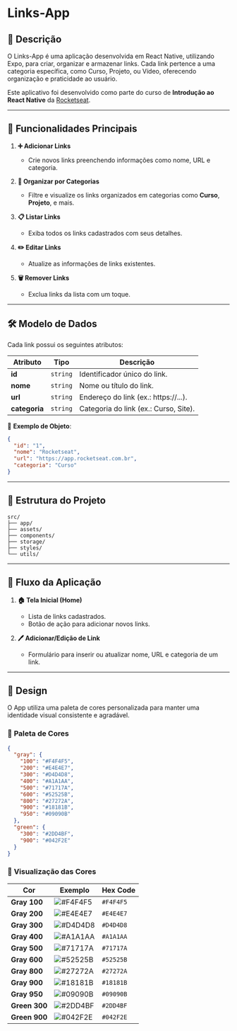 # Links-App

## 📝 Descrição

O Links-App é uma aplicação desenvolvida em React Native, utilizando Expo, para criar, organizar e armazenar links. Cada link pertence a uma categoria específica, como Curso, Projeto, ou Vídeo, oferecendo organização e praticidade ao usuário.

Este aplicativo foi desenvolvido como parte do curso de **Introdução ao React Native** da [Rocketseat](https://app.rocketseat.com.br).

---

## 🚀 Funcionalidades Principais

1. **➕ Adicionar Links**

   - Crie novos links preenchendo informações como nome, URL e categoria.

2. **📂 Organizar por Categorias**

   - Filtre e visualize os links organizados em categorias como **Curso**, **Projeto**, e mais.

3. **📋 Listar Links**

   - Exiba todos os links cadastrados com seus detalhes.

4. **✏️ Editar Links**

   - Atualize as informações de links existentes.

5. **🗑️ Remover Links**
   - Exclua links da lista com um toque.

---

## 🛠️ Modelo de Dados

Cada link possui os seguintes atributos:

| Atributo      | Tipo     | Descrição                             |
| ------------- | -------- | ------------------------------------- |
| **id**        | `string` | Identificador único do link.          |
| **nome**      | `string` | Nome ou título do link.               |
| **url**       | `string` | Endereço do link (ex.: https://...).  |
| **categoria** | `string` | Categoria do link (ex.: Curso, Site). |

📌 **Exemplo de Objeto**:

```json
{
  "id": "1",
  "nome": "Rocketseat",
  "url": "https://app.rocketseat.com.br",
  "categoria": "Curso"
}
```

---

## 📂 Estrutura do Projeto

```
src/
├── app/
├── assets/
├── components/
├── storage/
├── styles/
└── utils/
```

---

## 🔗 Fluxo da Aplicação

1. **🏠 Tela Inicial (Home)**

   - Lista de links cadastrados.
   - Botão de ação para adicionar novos links.

2. **🖊️ Adicionar/Edição de Link**

   - Formulário para inserir ou atualizar nome, URL e categoria de um link.

---

## 🎨 **Design**

O App utiliza uma paleta de cores personalizada para manter uma identidade visual consistente e agradável.

### 🎨 **Paleta de Cores**

```json
{
  "gray": {
    "100": "#F4F4F5",
    "200": "#E4E4E7",
    "300": "#D4D4D8",
    "400": "#A1A1AA",
    "500": "#71717A",
    "600": "#52525B",
    "800": "#27272A",
    "900": "#18181B",
    "950": "#09090B"
  },
  "green": {
    "300": "#2DD4BF",
    "900": "#042F2E"
  }
}
```

### 🎨 **Visualização das Cores**

| Cor           | Exemplo                                                  | Hex Code  |
| ------------- | -------------------------------------------------------- | --------- |
| **Gray 100**  | ![#F4F4F5](https://via.placeholder.com/20/F4F4F5?text=+) | `#F4F4F5` |
| **Gray 200**  | ![#E4E4E7](https://via.placeholder.com/20/E4E4E7?text=+) | `#E4E4E7` |
| **Gray 300**  | ![#D4D4D8](https://via.placeholder.com/20/D4D4D8?text=+) | `#D4D4D8` |
| **Gray 400**  | ![#A1A1AA](https://via.placeholder.com/20/A1A1AA?text=+) | `#A1A1AA` |
| **Gray 500**  | ![#71717A](https://via.placeholder.com/20/71717A?text=+) | `#71717A` |
| **Gray 600**  | ![#52525B](https://via.placeholder.com/20/52525B?text=+) | `#52525B` |
| **Gray 800**  | ![#27272A](https://via.placeholder.com/20/27272A?text=+) | `#27272A` |
| **Gray 900**  | ![#18181B](https://via.placeholder.com/20/18181B?text=+) | `#18181B` |
| **Gray 950**  | ![#09090B](https://via.placeholder.com/20/09090B?text=+) | `#09090B` |
| **Green 300** | ![#2DD4BF](https://via.placeholder.com/20/2DD4BF?text=+) | `#2DD4BF` |
| **Green 900** | ![#042F2E](https://via.placeholder.com/20/042F2E?text=+) | `#042F2E` |
